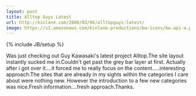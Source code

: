 ```yaml
---
layout: post
title: Alltop Guys Latest 
url: http://kinlane.com/2008/03/06/alltopguys-latest/
image: https://s3.amazonaws.com/kinlane-productions/bw-icons/bw-api-a.png
---
```

{% include JB/setup %}
Was just checking out Guy Kawasaki's latest project Alltop.The site layout instantly sucked me in.Couldn't get past the grey bar layer at first.   Actually after i got over it....it forced me to really focus on the content.....interesting approach.The sites that are already in my sights within the categories I care about were nothing new.  However the introduction to a few new categories was nice.Fresh information....fresh approach.Thanks.